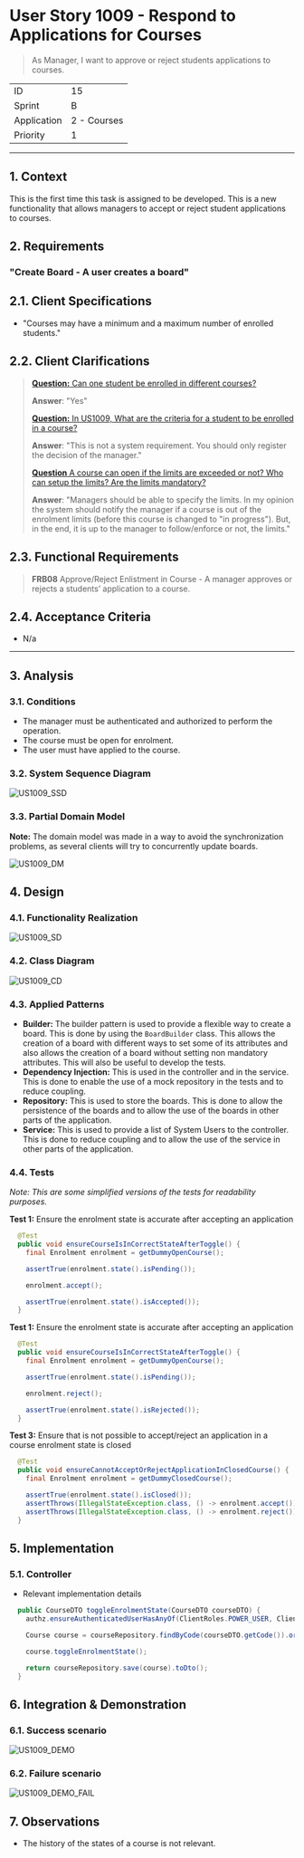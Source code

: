 # User Story 1009 - Respond to Applications for Courses

> As Manager, I want to approve or reject students applications to courses.

|             |             |
| ----------- | ----------- |
| ID          | 15          |
| Sprint      | B           |
| Application | 2 - Courses |
| Priority    | 1           |

---

## 1. Context

This is the first time this task is assigned to be developed. This is a new functionality that allows managers to accept or reject student applications to courses.

## 2. Requirements

### "Create Board - A user creates a board"

## 2.1. Client Specifications

- "Courses may have a minimum and a maximum number of enrolled students."

## 2.2. Client Clarifications

> [**Question:** Can one student be enrolled in different courses?](https://moodle.isep.ipp.pt/mod/forum/discuss.php?d=21922)
>
> **Answer**: "Yes"
>
> [**Question:** In US1009, What are the criteria for a student to be enrolled in a course?](https://moodle.isep.ipp.pt/mod/forum/discuss.php?d=22498)
>
> **Answer**: "This is not a system requirement. You should only register the decision of the manager."
>
> [**Question** A course can open if the limits are exceeded or not? Who can setup the limits? Are the limits mandatory?](https://moodle.isep.ipp.pt/mod/forum/discuss.php?d=21913)
>
> **Answer**: "Managers should be able to specify the limits. In my opinion the system should notify the manager if a course is out of the enrolment limits (before this course is changed to "in progress"). But, in the end, it is up to the manager to follow/enforce or not, the limits."

## 2.3. Functional Requirements

> **FRB08** Approve/Reject Enlistment in Course - A manager approves or rejects a students’ application to a course.

## 2.4. Acceptance Criteria

- N/a

---

## 3. Analysis

### 3.1. Conditions

- The manager must be authenticated and authorized to perform the operation.
- The course must be open for enrolment.
- The user must have applied to the course.

### 3.2. System Sequence Diagram

![US1009_SSD](out/US1009_SSD.svg)

### 3.3. Partial Domain Model

**Note:** The domain model was made in a way to avoid the synchronization problems, as several clients will try to concurrently update boards.

![US1009_DM](out/US1009_DM.svg)

## 4. Design

### 4.1. Functionality Realization

![US1009_SD](out/US1009_SD.svg)

### 4.2. Class Diagram

![US1009_CD](out/US1009_CD.svg)

### 4.3. Applied Patterns

- **Builder:** The builder pattern is used to provide a flexible way to create a board. This is done by using the `BoardBuilder` class. This allows the creation of a board with different ways to set some of its attributes and also allows the creation of a board without setting non mandatory attributes. This will also be useful to develop the tests.
- **Dependency Injection:** This is used in the controller and in the service. This is done to enable the use of a mock repository in the tests and to reduce coupling.
- **Repository:** This is used to store the boards. This is done to allow the persistence of the boards and to allow the use of the boards in other parts of the application.
- **Service:** This is used to provide a list of System Users to the controller. This is done to reduce coupling and to allow the use of the service in other parts of the application.

### 4.4. Tests

_Note: This are some simplified versions of the tests for readability purposes._

**Test 1:** Ensure the enrolment state is accurate after accepting an application

```java
  @Test
  public void ensureCourseIsInCorrectStateAfterToggle() {
    final Enrolment enrolment = getDummyOpenCourse();

    assertTrue(enrolment.state().isPending());

    enrolment.accept();

    assertTrue(enrolment.state().isAccepted());
  }
```

**Test 1:** Ensure the enrolment state is accurate after accepting an application

```java
  @Test
  public void ensureCourseIsInCorrectStateAfterToggle() {
    final Enrolment enrolment = getDummyOpenCourse();

    assertTrue(enrolment.state().isPending());

    enrolment.reject();

    assertTrue(enrolment.state().isRejected());
  }
```

**Test 3:** Ensure that is not possible to accept/reject an application in a course enrolment state is closed

```java
  @Test
  public void ensureCannotAcceptOrRejectApplicationInClosedCourse() {
    final Enrolment enrolment = getDummyClosedCourse();

    assertTrue(enrolment.state().isClosed());
    assertThrows(IllegalStateException.class, () -> enrolment.accept());
    assertThrows(IllegalStateException.class, () -> enrolment.reject());
  }
```

## 5. Implementation

### 5.1. Controller

- Relevant implementation details

```java
  public CourseDTO toggleEnrolmentState(CourseDTO courseDTO) {
    authz.ensureAuthenticatedUserHasAnyOf(ClientRoles.POWER_USER, ClientRoles.MANAGER);

    Course course = courseRepository.findByCode(courseDTO.getCode()).orElseThrow();

    course.toggleEnrolmentState();

    return courseRepository.save(course).toDto();
  }
```

## 6. Integration & Demonstration

### 6.1. Success scenario

![US1009_DEMO](US1009_DEMO.png)

### 6.2. Failure scenario

![US1009_DEMO_FAIL](US1009_DEMO_FAIL.png)

## 7. Observations

- The history of the states of a course is not relevant.
